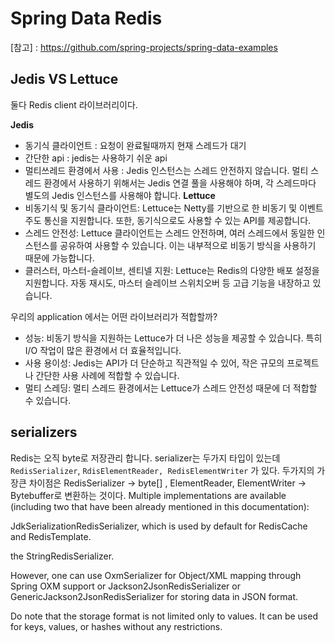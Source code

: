 # Spring Data Redis

[참고] : https://github.com/spring-projects/spring-data-examples

## Jedis VS Lettuce
둘다 Redis client 라이브러리이다.

<b>Jedis</b>
- 동기식 클라이언트 : 요청이 완료될때까지 현재 스레드가 대기
- 간단한 api : jedis는 사용하기 쉬운 api
- 멀티쓰레드 환경에서 사용 : Jedis 인스턴스는 스레드 안전하지 않습니다. 멀티 스레드 환경에서 사용하기 위해서는 Jedis 연결 풀을 사용해야 하며, 각 스레드마다 별도의 Jedis 인스턴스를 사용해야 합니다.
<b>Lettuce</b>
- 비동기식 및 동기식 클라이언트: Lettuce는 Netty를 기반으로 한 비동기 및 이벤트 주도 통신을 지원합니다. 또한, 동기식으로도 사용할 수 있는 API를 제공합니다.
- 스레드 안전성: Lettuce 클라이언트는 스레드 안전하며, 여러 스레드에서 동일한 인스턴스를 공유하여 사용할 수 있습니다. 이는 내부적으로 비동기 방식을 사용하기 때문에 가능합니다.
- 클러스터, 마스터-슬레이브, 센티넬 지원: Lettuce는 Redis의 다양한 배포 설정을 지원합니다. 자동 재시도, 마스터 슬레이브 스위치오버 등 고급 기능을 내장하고 있습니다.

우리의 application 에서는 어떤 라이브러리가 적합할까?
- 성능: 비동기 방식을 지원하는 Lettuce가 더 나은 성능을 제공할 수 있습니다. 특히 I/O 작업이 많은 환경에서 더 효율적입니다.
- 사용 용이성: Jedis는 API가 더 단순하고 직관적일 수 있어, 작은 규모의 프로젝트나 간단한 사용 사례에 적합할 수 있습니다.
- 멀티 스레딩: 멀티 스레드 환경에서는 Lettuce가 스레드 안전성 때문에 더 적합할 수 있습니다.

## serializers
Redis는 오직 byte로 저장관리 합니다. serializer는 두가지 타입이 있는데 `RedisSerializer`, `RdisElementReader, RedisElementWriter` 가 있다.
두가지의 가장큰 차이점은 RedisSerializer -> byte[] , ElementReader, ElementWriter -> Bytebuffer로 변환하는 것이다.
Multiple implementations are available (including two that have been already mentioned in this documentation):

JdkSerializationRedisSerializer, which is used by default for RedisCache and RedisTemplate.

the StringRedisSerializer.

However, one can use OxmSerializer for Object/XML mapping through Spring OXM support or Jackson2JsonRedisSerializer or GenericJackson2JsonRedisSerializer for storing data in JSON format.

Do note that the storage format is not limited only to values. It can be used for keys, values, or hashes without any restrictions.

